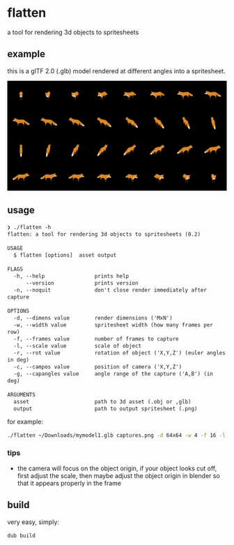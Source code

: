 # flatten

a tool for rendering 3d objects to spritesheets

## example

this is a glTF 2.0 (.glb) model rendered at different angles into a spritesheet.

<img src="media/ex2.png" width="512">

## usage

```
❯ ./flatten -h
flatten: a tool for rendering 3d objects to spritesheets (0.2)

USAGE
  $ flatten [options]  asset output 

FLAGS
  -h, --help                prints help
      --version             prints version
  -n, --noquit              don't close render immediately after capture

OPTIONS
  -d, --dimens value        render dimensions ('MxN')
  -w, --width value         spritesheet width (how many frames per row)
  -f, --frames value        number of frames to capture
  -l, --scale value         scale of object
  -r, --rot value           rotation of object ('X,Y,Z') (euler angles in deg)
  -c, --campos value        position of camera ('X,Y,Z')
  -g, --capangles value     angle range of the capture ('A,B') (in deg)

ARGUMENTS
  asset                     path to 3d asset (.obj or ,glb)
  output                    path to output spritesheet (.png)
```

for example:
```sh
./flatten ~/Downloads/mymodel1.glb captures.png -d 64x64 -w 4 -f 16 -l 5.5 -r 90,0,0 -c 14,14,14 -g 0,360 -n
```

### tips

- the camera will focus on the object origin, if your object looks cut off, first adjust the scale, then maybe adjust the object origin in blender so that it appears properly in the frame

## build

very easy, simply:
```sh
dub build
```

